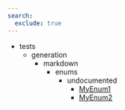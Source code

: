 ```yaml
---
search:
  exclude: true
---
```


- tests
    - generation
        - markdown
            - enums
                - undocumented
                    - [MyEnum1](tests/generation/markdown/enums/undocumented/MyEnum1.md)
                    - [MyEnum2](tests/generation/markdown/enums/undocumented/MyEnum2.md)
